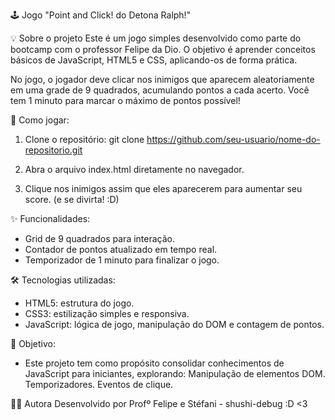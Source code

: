 🕹️ Jogo "Point and Click! do Detona Ralph!"

💡 Sobre o projeto
Este é um jogo simples desenvolvido como parte do bootcamp com o professor Felipe da Dio. O objetivo é aprender conceitos básicos de JavaScript, HTML5 e CSS, aplicando-os de forma prática.

No jogo, o jogador deve clicar nos inimigos que aparecem aleatoriamente em uma grade de 9 quadrados, acumulando pontos a cada acerto. Você tem 1 minuto para marcar o máximo de pontos possível!

🚀 Como jogar:

1. Clone o repositório: git clone https://github.com/seu-usuario/nome-do-repositorio.git

2. Abra o arquivo index.html diretamente no navegador.

3. Clique nos inimigos assim que eles aparecerem para aumentar seu score. (e se divirta! :D)

✨ Funcionalidades:
- Grid de 9 quadrados para interação.
- Contador de pontos atualizado em tempo real.
- Temporizador de 1 minuto para finalizar o jogo.

🛠️ Tecnologias utilizadas:
- HTML5: estrutura do jogo.
- CSS3: estilização simples e responsiva.
- JavaScript: lógica de jogo, manipulação do DOM e contagem de pontos.

🎯 Objetivo:
- Este projeto tem como propósito consolidar conhecimentos de JavaScript para iniciantes, explorando:
    Manipulação de elementos DOM.
    Temporizadores.
    Eventos de clique.

👩‍💻 Autora
Desenvolvido por Profº Felipe e Stéfani - shushi-debug :D <3
